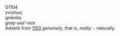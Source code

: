 G1104  
γνησίως  
gnēsiōs  
*gnay-see‘-oce*  
Adverb from [1103](g1103) *genuinely*, that is, *really:* - naturally.  

